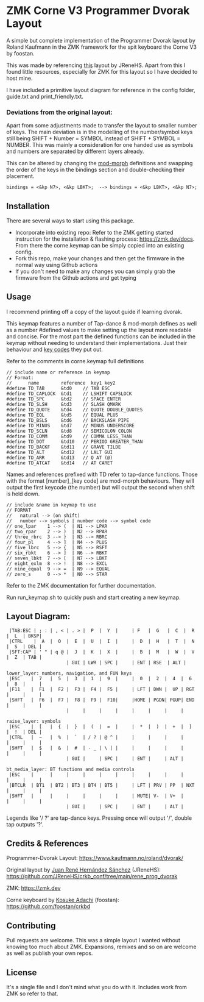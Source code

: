 # ZMK Corne V3 Programmer Dvorak Layout

A simple but complete implementation of the Programmer Dvorak layout by Roland Kaufmann in the ZMK framework for the spit keyboard the Corne V3 by foostan. 

This was made by referencing [this](https://github.com/JReneHS/crkb_conf/tree/main/rene_prog_dvorak) layout by JReneHS. Apart from this I found little resources, especially for ZMK for this layout so I have decided to host mine. 



I have included a primitive layout diagram for reference in the config folder, guide.txt and print_friendly.txt.

### Deviations from the original layout: 
Apart from some adjustments made to transfer the layout to smaller number of keys. The main deviation is in the modelling of the number/symbol keys still being SHIFT + Number = SYMBOL instead of SHIFT + SYMBOL = NUMBER. This was mainly a consideration for one handed use as symbols and numbers are separated by different layers already. 

This can be altered by changing the [mod-morph](https://zmk.dev/docs/behaviors/mod-morph) definitions and swapping the order of the keys in the bindings section and double-checking their placement. 

    bindings = <&kp N7>, <&kp LBKT>;  --> bindings = <&kp LBKT>, <&kp N7>;
## Installation

There are several ways to start using this package. 
- Incorporate into existing repo: Refer to the ZMK getting started instruction for the installation & flashing process: https://zmk.dev/docs. From there the corne.keymap can be simply copied into an existing config.
- Fork this repo, make your changes and then get the firmware in the normal way using Github actions
- If you don't need to make any changes you can simply grab the firmware from the Github actions and get typing


## Usage

I recommend printing off a copy of the layout guide if learning dvorak. 

This keymap features a number of Tap-dance & mod-morph defines as well as a number #defined values to make setting up the layout more readable and concise. For the most part the defined functions can be included in the keymap without needing to understand their implementations. Just their behaviour and [key codes](https://zmk.dev/docs/codes) they put out. 

Refer to the comments in corne.keymap full definitions
```
// include name or reference in keymap
// Format: 
//      name        reference  key1 key2 
#define TD_TAB      &td0    // TAB ESC
#define TD_CAPLOCK  &td1    // LSHIFT CAPSLOCK 
#define TD_SPC      &td2    // SPACE ENTER 
#define TD_SLSH     &td3    // SLASH QMARK
#define TD_QUOTE    &td4    // QUOTE DOUBLE_QUOTES
#define TD_EQL      &td5    // EQUAL PLUS
#define TD_BSLS     &td6    // BACKSLASH PIPE 
#define TD_MINUS    &td7    // MINUS UNDERSCORE
#define TD_SCLN     &td8    // SEMICOLON COLON 
#define TD_COMM     &td9    // COMMA LESS_THAN 
#define TD_DOT      &td10   // PERIOD GREATER_THAN 
#define TD_BACKF    &td11   // GRAVE TILDE
#define TD_ALT      &td12   // LALT GUI
#define TD_ARR      &td13   // Q AT (@)
#define TD_ATCAT    &td14   // AT CARET 
```
Names and references prefixed with TD refer to tap-dance functions. Those with the format [number]_[key code] are mod-morph behaviours. They will output the first keycode (the number) but will output the second when shift is held down. 

```
// include &name in keymap to use
// FORMAT
//   natural --> (on shift)
//   number --> symbols | number code --> symbol code 
// one_lpar    1 --> (  | N1 --> LPAR
// two_rpar    2 --> )  | N2 --> RPAR
// three_rbrc  3 --> }  | N3 --> RBRC
// four_pl     4 --> ]  | N4 --> PLUS
// five_lbrc   5 --> {  | N5 --> RSFT
// six_rbkt    6 --> ]  | N6 --> RBKT
// seven_lbkt  7 --> [  | N7 --> LBKT
// eight_exlm  8 --> !  | N8 --> EXCL
// nine_equal  9 --> =  | N9 --> EQUAL
// zero_s      0 --> *  | N0 --> STAR
```
Refer to the ZMK documentation for further documentation. 

Run run_keymap.sh to quickly push and start creating a new keymap. 

## Layout Diagram: 
```
 |TAB:ESC | ; : | , < | . > |  P  |  Y  |     | F   |  G   |  C  |  R  |  L  | BKSP|
 |CTRL    |  A  |  O  |  E  |  U  |  I  |     |  D  |  H   |  T  |  N  |  S  | DEL |
 |SFT:CAP | ' " | q @ |  J  |  K  |  X  |     |  B  |  M   |  W  |  V  |  Z  | TAB |
                      | GUI | LWR | SPC |     | ENT | RSE  | ALT |
           
lower_layer: numbers, navigation, and FUN keys
 |ESC    |  7   |  5  |  3  |  1  |  9  |     |  0  |  2  |  4  |  6  |  8  |     |
 |F11    |  F1  |  F2 |  F3 |  F4 |  F5 |     | LFT | DWN |  UP | RGT |     |     |
 |SHFT   |  F6  |  F7 |  F8 |  F9 |  F10|     |HOME | PGDN| PGUP| END |     |     |
                      |     |     |     |     |     |     |     |

raise_layer: symbols 
 |ESC    |  [   |  {  |  }  |  (  |  =  |     |  *  |  )  |  +  |  ]  |  !  | DEL |
 |CTRL   |  ~   |  %  |  `  | / ? | @ ^ |     |     |     |     |     |     |     |
 |SHFT   |  $   |  &  |  #  | - _ | \ | |     |     |     |     |     |     |     |
                      | GUI |     | SPC |     | ENT |     | ALT |

bt_media_layer: BT functions and media controls
 |ESC    |      |     |     |     |     |     |     |     |     |     |     |     | 
 |BTCLR  | BT1  | BT2 | BT3 | BT4 | BT5 |     | LFT | PRV | PP  | NXT |     |     |
 |SHFT   |      |     |     |     |     |     | MUTE| V-  | V+  |     |     |     |
                      | GUI |     | SPC |     | ENT |     | ALT |
```

Legends like '/ ?' are tap-dance keys. Pressing once will output '/', double tap outputs '?'. 

## Credits & References
 
Programmer-Dvorak Layout: https://www.kaufmann.no/roland/dvorak/

Original layout by [Juan René Hernández Sánchez](https://github.com/JReneHS) (JReneHS): https://github.com/JReneHS/crkb_conf/tree/main/rene_prog_dvorak

ZMK: https://zmk.dev

Corne keyboard by [Kosuke Adachi](https://github.com/foostan) (foostan): https://github.com/foostan/crkbd
 
 
## Contributing

Pull requests are welcome. This was a simple layout I wanted without knowing too much about ZMK. Expansions, remixes and so on are welcome as well as publish your own repos.  

## License

It's a single file and I don't mind what you do with it. Includes work from ZMK so refer to that. 